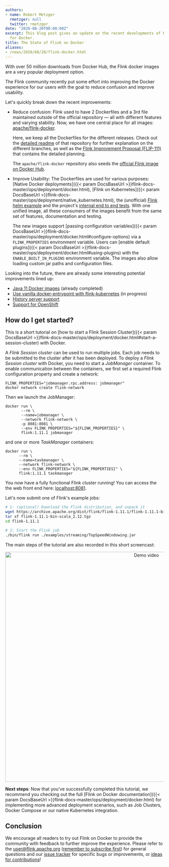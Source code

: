 ```yaml
---
authors:
- name: Robert Metzger
  rmetzger: null
  twitter: rmetzger_
date: "2020-08-20T00:00:00Z"
excerpt: This blog post gives an update on the recent developments of Flink's support
  for Docker.
title: The State of Flink on Docker
aliases:
- /news/2020/08/20/flink-docker.html
---
```


With over 50 million downloads from Docker Hub, the Flink docker images are a very popular deployment option.

The Flink community recently put some effort into improving the Docker experience for our users with the goal to reduce confusion and improve usability.


Let's quickly break down the recent improvements:

- Reduce confusion: Flink used to have 2 Dockerfiles and a 3rd file maintained outside of the official repository — all with different features and varying stability. Now, we have one central place for all images: [apache/flink-docker](https://github.com/apache/flink-docker).

  Here, we keep all the Dockerfiles for the different releases. Check out the [detailed readme](https://github.com/apache/flink-docker/blob/master/README.md) of that repository for further explanation on the different branches, as well as the [Flink Improvement Proposal (FLIP-111)](https://cwiki.apache.org/confluence/display/FLINK/FLIP-111%3A+Docker+image+unification) that contains the detailed planning.

  The `apache/flink-docker` repository also seeds the [official Flink image on Docker Hub](https://hub.docker.com/_/flink).

- Improve Usability: The Dockerfiles are used for various purposes: [Native Docker deployments]({{< param DocsBaseUrl >}}flink-docs-master/ops/deployment/docker.html), [Flink on Kubernetes]({{< param DocsBaseUrl >}}flink-docs-master/ops/deployment/native_kubernetes.html), the (unofficial) [Flink helm example](https://github.com/docker-flink/examples) and the project's [internal end to end tests](https://github.com/apache/flink/tree/master/flink-end-to-end-tests). With one unified image, all these consumers of the images benefit from the same set of features, documentation and testing. 

  The new images support [passing configuration variables]({{< param DocsBaseUrl >}}flink-docs-master/ops/deployment/docker.html#configure-options) via a `FLINK_PROPERTIES` environment variable. Users can [enable default plugins]({{< param DocsBaseUrl >}}flink-docs-master/ops/deployment/docker.html#using-plugins) with the `ENABLE_BUILT_IN_PLUGINS` environment variable. The images also allow loading custom jar paths and configuration files.

Looking into the future, there are already some interesting potential improvements lined up: 

- [Java 11 Docker images](https://issues.apache.org/jira/browse/FLINK-16260) (already completed)
- [Use vanilla docker-entrypoint with flink-kubernetes](https://issues.apache.org/jira/browse/FLINK-15793) (in progress)
- [History server support](https://issues.apache.org/jira/browse/FLINK-17167)
- [Support for OpenShift](https://issues.apache.org/jira/browse/FLINK-15587)

## How do I get started?

This is a short tutorial on [how to start a Flink Session Cluster]({{< param DocsBaseUrl >}}flink-docs-master/ops/deployment/docker.html#start-a-session-cluster) with Docker.

A *Flink Session cluster* can be used to run multiple jobs. Each job needs to be submitted to the cluster after it has been deployed. To deploy a *Flink Session cluster* with Docker, you need to start a *JobManager* container. To enable communication between the containers, we first set a required Flink configuration property and create a network:

```
FLINK_PROPERTIES="jobmanager.rpc.address: jobmanager"
docker network create flink-network
```

Then we launch the JobManager:

```
docker run \
       --rm \
       --name=jobmanager \
       --network flink-network \
       -p 8081:8081 \
       --env FLINK_PROPERTIES="${FLINK_PROPERTIES}" \
       flink:1.11.1 jobmanager
```
and one or more *TaskManager* containers:

```
docker run \
      --rm \
      --name=taskmanager \
      --network flink-network \
      --env FLINK_PROPERTIES="${FLINK_PROPERTIES}" \
      flink:1.11.1 taskmanager
```

You now have a fully functional Flink cluster running! You can access the the web front end here: [localhost:8081](http://localhost:8081/).

Let's now submit one of Flink's example jobs:

```bash
# 1: (optional) Download the Flink distribution, and unpack it
wget https://archive.apache.org/dist/flink/flink-1.11.1/flink-1.11.1-bin-scala_2.12.tgz
tar xf flink-1.11.1-bin-scala_2.12.tgz
cd flink-1.11.1

# 2: Start the Flink job
./bin/flink run ./examples/streaming/TopSpeedWindowing.jar
```

The main steps of the tutorial are also recorded in this short screencast:

<center>
<img src="/img/blog/flink-docker/flink-docker.gif" width="882px" height="730px" alt="Demo video"/>
</center>


**Next steps**: Now that you've successfully completed this tutorial, we recommend you checking out the full [Flink on Docker documentation]({{< param DocsBaseUrl >}}flink-docs-master/ops/deployment/docker.html) for implementing more advanced deployment scenarios, such as Job Clusters, Docker Compose or our native Kubernetes integration. 


## Conclusion

We encourage all readers to try out Flink on Docker to provide the community with feedback to further improve the experience.
Please refer to the user@flink.apache.org ([remember to subscribe first](https://flink.apache.org/community.html#how-to-subscribe-to-a-mailing-list)) for general questions and our [issue tracker](https://issues.apache.org/jira/issues/?jql=project+%3D+FLINK+AND+component+%3D+flink-docker) for specific bugs or improvements, or [ideas for contributions](https://flink.apache.org/contributing/how-to-contribute.html)!
